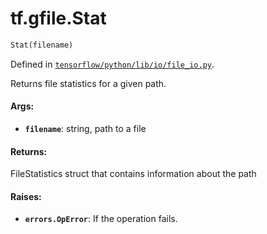 <div itemscope itemtype="http://developers.google.com/ReferenceObject">
<meta itemprop="name" content="tf.gfile.Stat" />
</div>

# tf.gfile.Stat

``` python
Stat(filename)
```



Defined in [`tensorflow/python/lib/io/file_io.py`](https://www.tensorflow.org/code/tensorflow/python/lib/io/file_io.py).

Returns file statistics for a given path.

#### Args:

* <b>`filename`</b>: string, path to a file


#### Returns:

FileStatistics struct that contains information about the path


#### Raises:

* <b>`errors.OpError`</b>: If the operation fails.